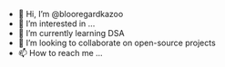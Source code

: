 - 👋 Hi, I’m @blooregardkazoo
- 👀 I’m interested in ...
- 🌱 I’m currently learning DSA
- 💞️ I’m looking to collaborate on open-source projects
- 📫 How to reach me ...

<!---
blooregardkazoo/blooregardkazoo is a ✨ special ✨ repository because its `README.md` (this file) appears on your GitHub profile.
You can click the Preview link to take a look at your changes.
--->
